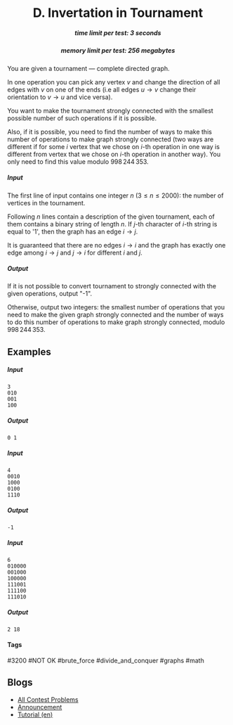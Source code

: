 <h1 style='text-align: center;'> D. Invertation in Tournament</h1>

<h5 style='text-align: center;'>time limit per test: 3 seconds</h5>
<h5 style='text-align: center;'>memory limit per test: 256 megabytes</h5>

You are given a tournament — complete directed graph.

In one operation you can pick any vertex $v$ and change the direction of all edges with $v$ on one of the ends (i.e all edges $u \to v$ change their orientation to $v \to u$ and vice versa).

You want to make the tournament strongly connected with the smallest possible number of such operations if it is possible. 

Also, if it is possible, you need to find the number of ways to make this number of operations to make graph strongly connected (two ways are different if for some $i$ vertex that we chose on $i$-th operation in one way is different from vertex that we chose on $i$-th operation in another way). You only need to find this value modulo $998\,244\,353$.

##### Input

The first line of input contains one integer $n$ ($3 \leq n \leq 2000$): the number of vertices in the tournament.

Following $n$ lines contain a description of the given tournament, each of them contains a binary string of length $n$. If $j$-th character of $i$-th string is equal to '1', then the graph has an edge $i \to j$.

It is guaranteed that there are no edges $i \to i$ and the graph has exactly one edge among $i \to j$ and $j \to i$ for different $i$ and $j$.

##### Output

If it is not possible to convert tournament to strongly connected with the given operations, output "-1".

Otherwise, output two integers: the smallest number of operations that you need to make the given graph strongly connected and the number of ways to do this number of operations to make graph strongly connected, modulo $998\,244\,353$.

## Examples

##### Input


```text
3
010
001
100
```
##### Output


```text
0 1
```
##### Input


```text
4
0010
1000
0100
1110
```
##### Output


```text
-1
```
##### Input


```text
6
010000
001000
100000
111001
111100
111010
```
##### Output


```text
2 18
```


#### Tags 

#3200 #NOT OK #brute_force #divide_and_conquer #graphs #math 

## Blogs
- [All Contest Problems](../Codeforces_Round_609_(Div._1).md)
- [Announcement](../blogs/Announcement.md)
- [Tutorial (en)](../blogs/Tutorial_(en).md)
